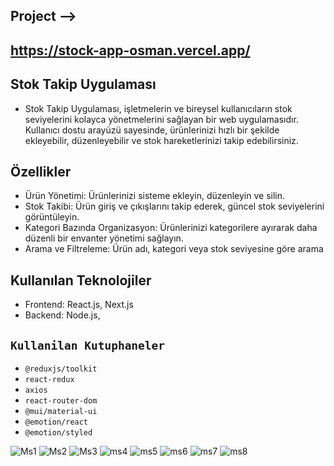 ## Project -->
## https://stock-app-osman.vercel.app/

## Stok Takip Uygulaması
- Stok Takip Uygulaması, işletmelerin ve bireysel kullanıcıların stok seviyelerini kolayca yönetmelerini sağlayan bir web uygulamasıdır. Kullanıcı dostu arayüzü sayesinde, ürünlerinizi hızlı bir şekilde ekleyebilir, düzenleyebilir ve stok hareketlerinizi takip edebilirsiniz.

## Özellikler
- Ürün Yönetimi: Ürünlerinizi sisteme ekleyin, düzenleyin ve silin.
- Stok Takibi: Ürün giriş ve çıkışlarını takip ederek, güncel stok seviyelerini görüntüleyin.
- Kategori Bazında Organizasyon: Ürünlerinizi kategorilere ayırarak daha düzenli bir envanter yönetimi sağlayın.
- Arama ve Filtreleme: Ürün adı, kategori veya stok seviyesine göre arama

## Kullanılan Teknolojiler
- Frontend: React.js, Next.js
- Backend:  Node.js,

## `Kullanilan Kutuphaneler`

- `@reduxjs/toolkit`
- `react-redux`
- `axios`
- `react-router-dom`
- `@mui/material-ui`
- `@emotion/react`
- `@emotion/styled`

![Ms1](https://github.com/osmannuriturhan/StockApp/assets/140538437/71622203-ea28-4a31-bc21-6ed4574bbb79)
![Ms2](https://github.com/osmannuriturhan/StockApp/assets/140538437/34025f0d-060e-4b59-bbc2-d0938347deab)
![Ms3](https://github.com/osmannuriturhan/StockApp/assets/140538437/63e78c89-731a-41eb-989c-61a19ab4bc79)
![ms4](https://github.com/osmannuriturhan/StockApp/assets/140538437/b7e3f74a-c3f4-4f0a-adcf-8b2fe3d9aa80)
![ms5](https://github.com/osmannuriturhan/StockApp/assets/140538437/e411efe8-eeee-48a6-a676-bc7131fc18c3)
![ms6](https://github.com/osmannuriturhan/StockApp/assets/140538437/45d39d4c-8009-4332-ac98-f5b6d7985913)
![ms7](https://github.com/osmannuriturhan/StockApp/assets/140538437/eeb25c46-4a35-4c1c-b1a4-786e8700d0ed)
![ms8](https://github.com/osmannuriturhan/StockApp/assets/140538437/4a2223e3-6771-436a-b78a-22d97011026f)

